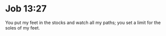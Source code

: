 # Job 13:27

You put my feet in the stocks and watch all my paths; you set a limit for the soles of my feet.
